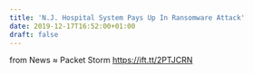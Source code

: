 ```yaml
---
title: 'N.J. Hospital System Pays Up In Ransomware Attack'
date: 2019-12-17T16:52:00+01:00
draft: false
---
```


  
  
from News ≈ Packet Storm https://ift.tt/2PTJCRN